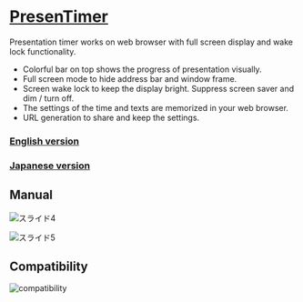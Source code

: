 # [PresenTimer](https://sh1ura.github.io/presentimer/)
Presentation timer works on web browser with full screen display and wake lock functionality.

* Colorful bar on top shows the progress of presentation visually.
* Full screen mode to hide address bar and window frame.
* Screen wake lock to keep the display bright. Suppress screen saver and dim / turn off.
* The settings of the time and texts are memorized in your web browser.
* URL generation to share and keep the settings.

### [English version](https://sh1ura.github.io/presentimer/)
### [Japanese version](https://sh1ura.github.io/presentimer/jp.html)

## Manual
![スライド4](https://user-images.githubusercontent.com/86639425/228296141-fbf44518-862c-4c5b-a860-b1b309d67459.jpeg)

![スライド5](https://user-images.githubusercontent.com/86639425/228296210-315727d2-fdba-418b-a96e-5c5a950db829.jpeg)

## Compatibility
![compatibility](https://user-images.githubusercontent.com/86639425/228296725-a6d27049-086f-4eba-b66e-5bc3dbbd20e1.jpg)
